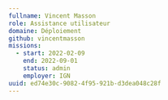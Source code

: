 ```yaml
---
fullname: Vincent Masson
role: Assistance utilisateur
domaine: Déploiement
github: vincentmasson
missions:
  - start: 2022-02-09
    end: 2022-09-01
    status: admin
    employer: IGN
uuid: ed74e30c-9082-4f95-921b-d3dea048c28f
---
```

